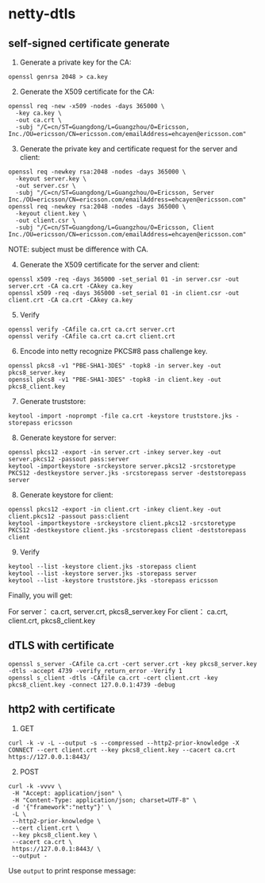 netty-dtls
=====


## self-signed certificate generate

1. Generate a private key for the CA:

```shell
openssl genrsa 2048 > ca.key
```

2. Generate the X509 certificate for the CA:

```shell
openssl req -new -x509 -nodes -days 365000 \
  -key ca.key \
  -out ca.crt \
  -subj "/C=cn/ST=Guangdong/L=Guangzhou/O=Ericsson, Inc./OU=ericsson/CN=ericsson.com/emailAddress=ehcayen@ericsson.com"
```

3. Generate the private key and certificate request for the server and client:

```shell
openssl req -newkey rsa:2048 -nodes -days 365000 \
  -keyout server.key \
  -out server.csr \
  -subj "/C=cn/ST=Guangdong/L=Guangzhou/O=Ericsson, Server Inc./OU=ericsson/CN=ericsson.com/emailAddress=ehcayen@ericsson.com"
openssl req -newkey rsa:2048 -nodes -days 365000 \
  -keyout client.key \
  -out client.csr \
  -subj "/C=cn/ST=Guangdong/L=Guangzhou/O=Ericsson, Client Inc./OU=ericsson/CN=ericsson.com/emailAddress=ehcayen@ericsson.com"
```

NOTE: subject must be difference with CA.

4. Generate the X509 certificate for the server and client:

```shell
openssl x509 -req -days 365000 -set_serial 01 -in server.csr -out server.crt -CA ca.crt -CAkey ca.key
openssl x509 -req -days 365000 -set_serial 01 -in client.csr -out client.crt -CA ca.crt -CAkey ca.key
```

5. Verify

```shell
openssl verify -CAfile ca.crt ca.crt server.crt 
openssl verify -CAfile ca.crt ca.crt client.crt 
```

6. Encode into netty recognize PKCS#8 pass challenge key.

```shell
openssl pkcs8 -v1 "PBE-SHA1-3DES" -topk8 -in server.key -out pkcs8_server.key
openssl pkcs8 -v1 "PBE-SHA1-3DES" -topk8 -in client.key -out pkcs8_client.key
```

7. Generate truststore:

```shell
keytool -import -noprompt -file ca.crt -keystore truststore.jks -storepass ericsson
```

8. Generate keystore for server:

```shell
openssl pkcs12 -export -in server.crt -inkey server.key -out server.pkcs12 -passout pass:server
keytool -importkeystore -srckeystore server.pkcs12 -srcstoretype PKCS12 -destkeystore server.jks -srcstorepass server -deststorepass server
```

8. Generate keystore for client:

```shell
openssl pkcs12 -export -in client.crt -inkey client.key -out client.pkcs12 -passout pass:client
keytool -importkeystore -srckeystore client.pkcs12 -srcstoretype PKCS12 -destkeystore client.jks -srcstorepass client -deststorepass client
```

9. Verify

```shell
keytool --list -keystore client.jks -storepass client
keytool --list -keystore server.jks -storepass server
keytool --list -keystore truststore.jks -storepass ericsson
```

Finally, you will get:

For server： ca.crt, server.crt, pkcs8_server.key
For client： ca.crt, client.crt, pkcs8_client.key



## dTLS with certificate

```shell
openssl s_server -CAfile ca.crt -cert server.crt -key pkcs8_server.key -dtls -accept 4739 -verify_return_error -Verify 1
openssl s_client -dtls -CAfile ca.crt -cert client.crt -key pkcs8_client.key -connect 127.0.0.1:4739 -debug
```

## http2 with certificate

1. GET

```shell
curl -k -v -L --output -s --compressed --http2-prior-knowledge -X CONNECT --cert client.crt --key pkcs8_client.key --cacert ca.crt https://127.0.0.1:8443/
```


2. POST

```shell
curl -k -vvvv \
 -H "Accept: application/json" \
 -H "Content-Type: application/json; charset=UTF-8" \
 -d '{"framework":"netty"}' \
 -L \
 --http2-prior-knowledge \
 --cert client.crt \
 --key pkcs8_client.key \
 --cacert ca.crt \
 https://127.0.0.1:8443/ \
 --output -
```

Use `output` to print response message:  

